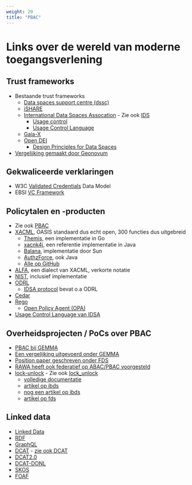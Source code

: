 ```yaml
---
weight: 20
title: "PBAC"
---
```


# Links over de wereld van moderne toegangsverlening

## Trust frameworks
- Bestaande trust frameworks
  - [Data spaces support centre (dssc)](https://dssc.eu/space/BVE/357075461/Trust+Framework)
  - [iSHARE](https://ishare.eu/nl/home/over-ishare/)
  - [International Data Spaces Assocation](https://internationaldataspaces.org/) - Zie ook [IDS](/docs/architecture/inventarisation/ids)
    - [Usage control](https://docs.internationaldataspaces.org/ids-knowledgebase/v/ids-ram-4/perspectives-of-the-reference-architecture-model/4_perspectives/4_1_security_perspective/4_1_6_usage_control#figure-4.1.6.4-odrl-information-model)
    - [Usage Control Language](https://docs.internationaldataspaces.org/ids-knowledgebase/v/ids-g/usagecontrol/contract)
  - [Gaia-X](https://www.gaia-x.eu/)
  - [Open DEI](https://design-principles-for-data-spaces.org/)
    - [Design Principles for Data Spaces](https://design-principles-for-data-spaces.org/)
- [Vergelijking gemaakt door Geonovum](https://docs.geostandaarden.nl/eu/VerkenningDataspaces/)

## Gekwaliceerde verklaringen
- W3C [Validated Credentials](https://www.w3.org/TR/vc-data-model/) Data Model
- EBSI [VC Framework](https://ec.europa.eu/digital-building-blocks/sites/display/EBSI/EBSI+Verifiable+Credentials)

## Policytalen en -producten
- Zie ook [PBAC](/docs/architecture/inventarisation/pbac)
- [XACML](https://en.wikipedia.org/wiki/XACML), OASIS standaard dus echt open, 300 functies dus uitgebreid
  - [Themis](https://github.com/infobloxopen/themis), een implementatie in Go 
  - [xacnk4j](https://github.com/policy4j/xacml4j), een referentie implementatie in Java
  - [Balana](https://svn.wso2.org/repos/wso2/trunk/commons/balana/), implementatie door Sun
  - [AuthzForce](https://github.com/authzforce/core), ook Java
  - [Alle op GitHub](https://github.com/topics/xacml)
- [ALFA](https://en.wikipedia.org/wiki/Abbreviated_Language_for_Authorization), een dialect van XACML, verkorte notatie
- [NIST](https://www.nist.gov/identity-access-management/policy-machine-and-next-generation-access-control), inclusief implementatie
- [ODRL](https://en.wikipedia.org/wiki/ODRL)
  - [IDSA protocol](https://github.com/International-Data-Spaces-Association/ids-specification) bevat o.a ODRL
- [Cedar](https://www.cedarpolicy.com/en)
- [Rego](https://www.openpolicyagent.org/docs/latest/#rego)
  - [Open Policy Agent (OPA)](https://www.openpolicyagent.org/)
- [Usage Control Language van IDSA](https://docs.internationaldataspaces.org/ids-knowledgebase/v/ids-g/usagecontrol/contract)

## Overheidsprojecten / PoCs over PBAC
- [PBAC bij GEMMA](https://www.gemmaonline.nl/wiki/WMA_Informatiearchitectuur)
- [Een vergelijking uitgevoerd onder GEMMA](https://www.gemmaonline.nl/wiki/WMA_RBAC_ABAC_en_PBAC)
- [Position paper geschreven onder FDS](https://federatief.datastelsel.nl/kennisbank/pbac/)
- [RAWA heeft ook federatief op ABAC/PBAC voorgesteld](https://vng-realisatie.github.io/RAWA/uitwerking/introductie/)
- [lock-unlock](https://digilab.overheid.nl/projecten/lock-unlock/) - Zie ook [lock_unlock](/docs/architecture/inventarisation/lock_unlock)
  - [volledige documentatie](https://kadaster-labs.github.io/lock-unlock-docs/federatieve-bevraging/apis/)
  - [artikel op ibds](https://realisatieibds.nl/news/view/04652138-5853-4f9c-9700-87945211c5d5/lock-unlock-lock-de-data-unlock-het-potentieel)
  - [nog een artikel op ibds](https://realisatieibds.nl/groups/view/0056c9ef-5c2e-44f9-a998-e735f1e9ccaa/federatief-datastelsel/news/view/9b197d80-a955-49c0-b8be-136e1d07ad64/de-kracht-van-het-integraal-verbinden-van-afgeschermde-data)
  - [artikel op fds](https://federatief.datastelsel.nl/kennisbank/lock-unlock/)

## Linked data
- [Linked Data](https://en.wikipedia.org/wiki/Linked_data)
- [RDF](https://en.wikipedia.org/wiki/Resource_Description_Framework)
- [GraphQL](https://en.wikipedia.org/wiki/GraphQL)
- [DCAT](http://www.w3.org/TR/vocab-dcat/) - [zie ook DCAT](/docs/architecture/inventarisation/dcat)
- [DCAT2.0](https://docs.datacommunities.nl/data-overheid-nl-documentatie/dcat/dcat-2.0)
- [DCAT-DONL](https://data.overheid.nl/ondersteuning/open-data/dcat)
- [SKOS](https://en.wikipedia.org/wiki/Simple_Knowledge_Organization_System)
- [FOAF](https://en.wikipedia.org/wiki/FOAF)

